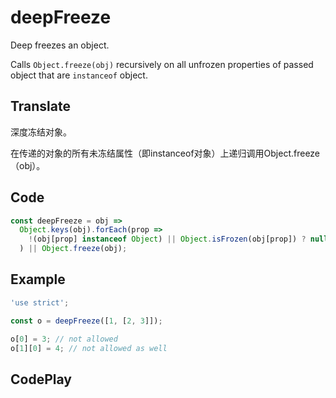 # deepFreeze

Deep freezes an object.

Calls `Object.freeze(obj)` recursively on all unfrozen properties of passed object that are `instanceof` object.

## Translate

深度冻结对象。

在传递的对象的所有未冻结属性（即instanceof对象）上递归调用Object.freeze（obj）。

## Code

```js
const deepFreeze = obj =>
  Object.keys(obj).forEach(prop =>
    !(obj[prop] instanceof Object) || Object.isFrozen(obj[prop]) ? null : deepFreeze(obj[prop])
  ) || Object.freeze(obj);
```

## Example

```js
'use strict';

const o = deepFreeze([1, [2, 3]]);

o[0] = 3; // not allowed
o[1][0] = 4; // not allowed as well
```

## CodePlay

<template>
  <code-play codeplay-id="" />
</template>
